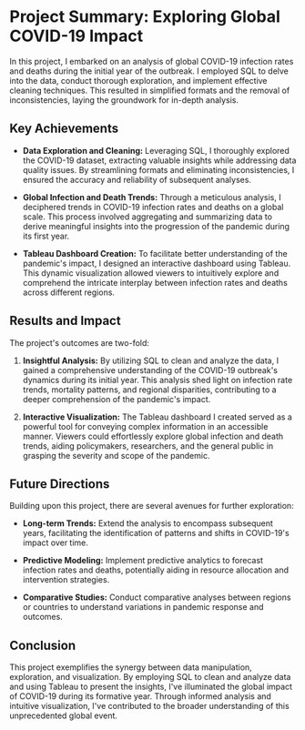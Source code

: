 # Project Summary: Exploring Global COVID-19 Impact

In this project, I embarked on an analysis of global COVID-19 infection rates and deaths during the initial year of the outbreak. I employed SQL to delve into the data, conduct thorough exploration, and implement effective cleaning techniques. This resulted in simplified formats and the removal of inconsistencies, laying the groundwork for in-depth analysis.

## Key Achievements

- **Data Exploration and Cleaning:** Leveraging SQL, I thoroughly explored the COVID-19 dataset, extracting valuable insights while addressing data quality issues. By streamlining formats and eliminating inconsistencies, I ensured the accuracy and reliability of subsequent analyses.

- **Global Infection and Death Trends:** Through a meticulous analysis, I deciphered trends in COVID-19 infection rates and deaths on a global scale. This process involved aggregating and summarizing data to derive meaningful insights into the progression of the pandemic during its first year.

- **Tableau Dashboard Creation:** To facilitate better understanding of the pandemic's impact, I designed an interactive dashboard using Tableau. This dynamic visualization allowed viewers to intuitively explore and comprehend the intricate interplay between infection rates and deaths across different regions.

## Results and Impact

The project's outcomes are two-fold:

1. **Insightful Analysis:** By utilizing SQL to clean and analyze the data, I gained a comprehensive understanding of the COVID-19 outbreak's dynamics during its initial year. This analysis shed light on infection rate trends, mortality patterns, and regional disparities, contributing to a deeper comprehension of the pandemic's impact.

2. **Interactive Visualization:** The Tableau dashboard I created served as a powerful tool for conveying complex information in an accessible manner. Viewers could effortlessly explore global infection and death trends, aiding policymakers, researchers, and the general public in grasping the severity and scope of the pandemic.

## Future Directions

Building upon this project, there are several avenues for further exploration:

- **Long-term Trends:** Extend the analysis to encompass subsequent years, facilitating the identification of patterns and shifts in COVID-19's impact over time.

- **Predictive Modeling:** Implement predictive analytics to forecast infection rates and deaths, potentially aiding in resource allocation and intervention strategies.

- **Comparative Studies:** Conduct comparative analyses between regions or countries to understand variations in pandemic response and outcomes.

## Conclusion

This project exemplifies the synergy between data manipulation, exploration, and visualization. By employing SQL to clean and analyze data and using Tableau to present the insights, I've illuminated the global impact of COVID-19 during its formative year. Through informed analysis and intuitive visualization, I've contributed to the broader understanding of this unprecedented global event.

